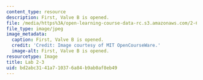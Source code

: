 ```yaml
---
content_type: resource
description: First, Valve B is opened.
file: /media/https%3A/open-learning-course-data-rc.s3.amazonaws.com/2-672-project-laboratory-spring-2009/bd2abc3141a710376a84b9ab0af8eb49_lab2-3.jpg
file_type: image/jpeg
image_metadata:
  caption: First, Valve B is opened.
  credit: 'Credit: Image courtesy of MIT OpenCourseWare.'
  image-alt: First, Valve B is opened.
resourcetype: Image
title: Lab 2-3
uid: bd2abc31-41a7-1037-6a84-b9ab0af8eb49
---
```

